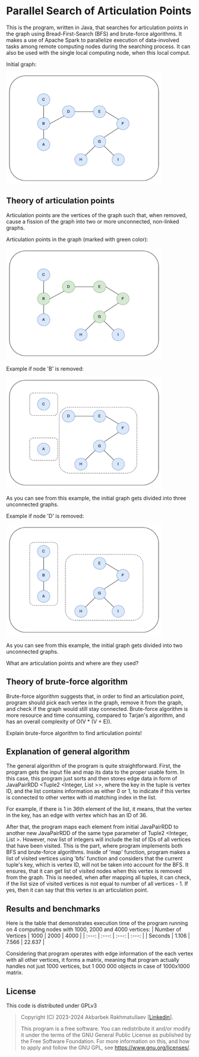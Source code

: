 # Parallel Search of Articulation Points
This is the program, written in Java, that searches for articulation points in the graph using Bread-First-Search (BFS) and brute-force algorithms. It makes a use of Apache Spark to parallelize execution of data-involved tasks among remote computing nodes during the searching process. It can also be used with the single local computing node, when this local comput.

<div class="img-with-text">
    <p>Initial graph:</p>
    <img src="https://github.com/A-Rakhmatullaev/Parallel-Articulation-Points/blob/main/readme/initial.png" alt="initial" width="420" height="300"/>
</div>

## Theory of articulation points
Articulation points are the vertices of the graph such that, when removed, cause a fission of the graph into two or more unconnected, non-linked graphs.

<div class="img-with-text">
    <p>Articulation points in the graph (marked with green color):</p>
    <img src="https://github.com/A-Rakhmatullaev/Parallel-Articulation-Points/blob/main/readme/initial_points.png" alt="initial_points" width="420" height="300"/>
</div>

<div class="img-with-text">
    <p>Example if node 'B' is removed:</p>
    <img src="https://github.com/A-Rakhmatullaev/Parallel-Articulation-Points/blob/main/readme/b_removed.png" alt="b_removed" width="420" height="300"/>
</div>

As you can see from this example, the initial graph gets divided into three unconnected graphs.

<div class="img-with-text">
    <p>Example if node 'D' is removed:</p>
    <img src="https://github.com/A-Rakhmatullaev/Parallel-Articulation-Points/blob/main/readme/d_removed.png" alt="d_removed" width="420" height="300"/>
</div>

As you can see from this example, the initial graph gets divided into two unconnected graphs.

What are articulation points and where are they used?


## Theory of brute-force algorithm
Brute-force algorithm suggests that, in order to find an articulation point, program should pick each vertex in the graph, remove it from the graph, and check if the graph would still stay connected. Brute-force algorithm is more resource and time consuming, compared to Tarjan's algorithm, and has an overall complexity of O(V * (V + E)).

Explain brute-force algorithm to find articulation points!

## Explanation of general algorithm
The general algorithm of the program is quite straightforward. First, the program gets the input file and map its data to the proper usable form. In this case, this program just sorts and then stores edge data in form of JavaPairRDD <Tuple2 <Integer, List <Integer>>>, where the key in the tuple is vertex ID, and the list contains information as either 0 or 1, to indicate if this vertex is connected to other vertex with id matching index in the list.

For example, if there is 1 in 36th element of the list, it means, that the vertex in the key, has an edge with vertex which has an ID of 36.

After that, the program maps each element from initial JavaPairRDD to another new JavaPairRDD of the same type parameter of Tuple2 <Integer, List <Integer> >. However, now list of integers will include the list of IDs of all vertices that have been visited. This is the part, where program implements both BFS and brute-force algorithms. Inside of 'map' function, program makes a list of visited vertices using 'bfs' function and considers that the current tuple's key, which is vertex ID, will not be taken into account for the BFS. It ensures, that it can get list of visited nodes when this vertex is removed from the graph. This is needed, when after mapping all tuples, it can check, if the list size of visited vertices is not equal to number of all vertices - 1. If yes, then it can say that this vertex is an articulation point. 

## Results and benchmarks
Here is the table that demonstrates execution time of the program running on 4 computing nodes with 1000, 2000 and 4000 vertices:
| Number of Vertices | 1000    | 2000    | 4000    |
| :---:              | :---:   | :---:   | :---:   |
| Seconds            | 1.106   | 7.566   | 22.637  |

Considering that program operates with edge information of the each vertex with all other vertices, it forms a matrix, meaning that program actually handles not just 1000 vertices, but 1 000 000 objects in case of 1000x1000 matrix.

## License
This code is distributed under GPLv3

> Copyright (C) 2023-2024 Akbarbek Rakhmatullaev [[Linkedin](https://www.linkedin.com/in/a-rakhmatullaev/)].
> 
> This program is a free software.
> You can redistribute it and/or modify it under the terms of the GNU General Public License as published by the Free Software Foundation.
> For more information on this, and how to apply and follow the GNU GPL, see <https://www.gnu.org/licenses/>.
